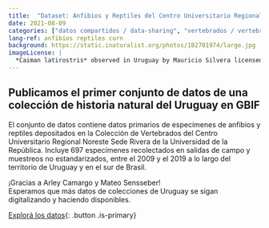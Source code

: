 ```yaml
---
title:  "Dataset: Anfibios y Reptiles del Centro Universitario Regional Noreste"
date: 2021-08-09
categories: ["datos compartidos / data-sharing", "vertebrados / vertebrates"]
lang-ref: anfibios reptiles curn
background: https://static.inaturalist.org/photos/182701974/large.jpg
imageLicense: |
  *Caiman latirostris* observed in Uruguay by Mauricio Silvera licensed under [CC BY-NC](http://creativecommons.org/licenses/by-nc/4.0/) via [iNaturalist](https://www.gbif.org/occurrence/3759156860)
---
```


## Publicamos el primer conjunto de datos de una colección de historia natural del Uruguay en GBIF

El conjunto de datos contiene datos primarios de especímenes de anfibios y reptiles depositados en la Colección de Vertebrados del Centro Universitario Regional Noreste Sede Rivera de la Universidad de la República. Incluye 697 especímenes recolectados en salidas de campo y muestreos no estandarizados, entre el 2009 y el 2019 a lo largo del territorio de Uruguay y en el sur de Brasil.  

¡Gracias a Arley Camargo y Mateo Sensseber!   
Esperamos que más datos de colecciones de Uruguay se sigan digitalizando y haciendo disponibles.  

[Explorá los datos](/datos/buscar/?datasetKey=8f84e304-9f33-4e4d-becc-f178154fd2ff&view=MAP){: .button .is-primary}
